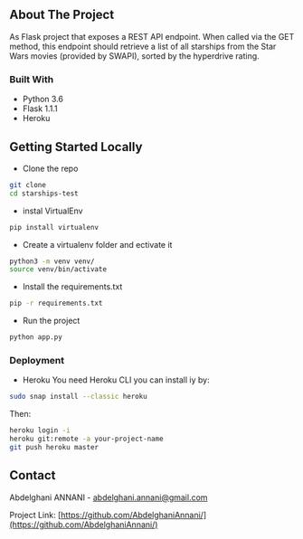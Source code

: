 ## About The Project

As Flask project that exposes a REST API endpoint. When called via the GET method,
this endpoint should retrieve a list of all starships from the Star Wars movies (provided by
SWAPI), sorted by the hyperdrive rating.

### Built With

- Python 3.6
- Flask 1.1.1
- Heroku

<!-- GETTING STARTED -->

## Getting Started Locally

- Clone the repo

```sh
git clone
cd starships-test
```

- instal VirtualEnv

```sh
pip install virtualenv
```

- Create a virtualenv folder and ectivate it

```sh
python3 -m venv venv/
source venv/bin/activate
```

- Install the requirements.txt

```sh
pip -r requirements.txt
```

- Run the project

```sh
python app.py
```

### Deployment

- Heroku
  You need Heroku CLI you can install iy by:

```sh
sudo snap install --classic heroku
```

Then:

```sh
heroku login -i
heroku git:remote -a your-project-name
git push heroku master
```

<!-- CONTACT -->

## Contact

Abdelghani ANNANI - abdelghani.annani@gmail.com

Project Link: [https://github.com/AbdelghaniAnnani/](https://github.com/AbdelghaniAnnani/)

[linkedin-url]: https://www.linkedin.com/in/abdelghani-annani/
[product-screenshot]: images/screenshot.png
